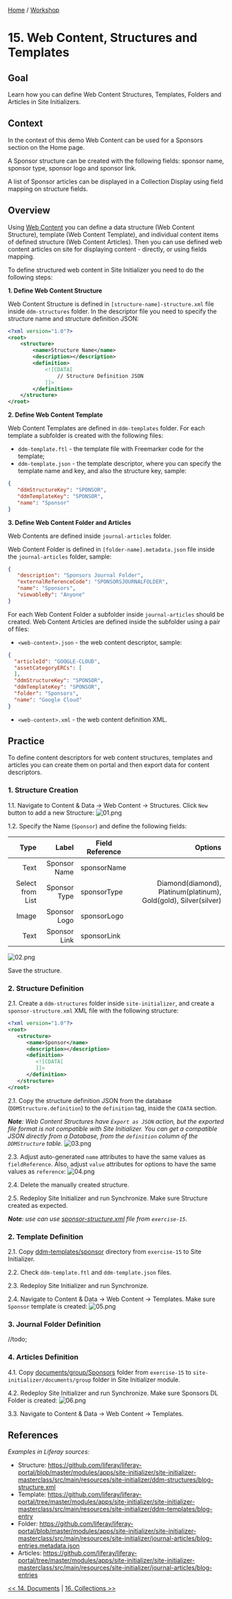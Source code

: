 [Home](../../../README.md) / [Workshop](../README.md) 

# 15. Web Content, Structures and Templates

## Goal 

Learn how you can define Web Content Structures, Templates, Folders and Articles in Site Initializers.

## Context

In the context of this demo Web Content can be used for a Sponsors section on the Home page.

A Sponsor structure can be created with the following fields: sponsor name, sponsor type, sponsor logo and sponsor link. 

A list of Sponsor articles can be displayed in a Collection Display using field mapping on structure fields.  

## Overview

Using [Web Content](https://learn.liferay.com/w/dxp/content-authoring-and-management/web-content) you can define a data structure (Web Content Structure), template (Web Content Template), and individual content items of defined structure (Web Content Articles). 
Then you can use defined web content articles on site for displaying content - directly, or using fields mapping.

To define structured web content in Site Initializer you need to do the following steps:

**1. Define Web Content Structure**

Web Content Structure is defined in `[structure-name]-structure.xml` file inside `ddm-structures` folder.
In the descriptor file you need to specify the structure name and structure definition JSON:

```xml
<?xml version="1.0"?>
<root>
    <structure>
        <name>Structure Name</name>
        <description></description>
        <definition>
            <![CDATA[
                // Structure Definition JSON
            ]]>
        </definition>
    </structure>
</root>
```

**2. Define Web Content Template**

Web Content Templates are defined in `ddm-templates` folder. For each template a subfolder is created with the following files:
- `ddm-template.ftl` - the template file with Freemarker code for the template;
- `ddm-template.json` - the template descriptor, where you can specify the template name and key, and also the structure key, sample:
```json 
{
   "ddmStructureKey": "SPONSOR",
   "ddmTemplateKey": "SPONSOR",
   "name": "Sponsor"
}
```

**3. Define Web Content Folder and Articles**

Web Contents are defined inside `journal-articles` folder. 

Web Content Folder is defined in `[folder-name].metadata.json` file inside the `journal-articles` folder, sample:
```json
{
   "description": "Sponsors Journal Folder",
   "externalReferenceCode": "SPONSORSJOURNALFOLDER",
   "name": "Sponsors",
   "viewableBy": "Anyone"
}
```

For each Web Content Folder a subfolder inside `journal-articles` should be created. Web Content Articles are defined inside the subfolder using a pair of files:
- `<web-content>.json` - the web content descriptor, sample:
```json
{
  "articleId": "GOOGLE-CLOUD",
  "assetCategoryERCs": [
  ],
  "ddmStructureKey": "SPONSOR",
  "ddmTemplateKey": "SPONSOR",
  "folder": "Sponsors",
  "name": "Google Cloud"
}
```
- `<web-content>.xml` - the web content definition XML.

## Practice

To define content descriptors for web content structures, templates and articles you can create them on portal and then export data for content descriptors. 

### 1. Structure Creation

1.1. Navigate to Content & Data → Web Content → Structures. Click `New` button to add a new Structure:
![01.png](images/01.png)

1.2. Specify the Name (`Sponsor`) and define the following fields:

|             Type |        Label | Field Reference |                                                          Options |
|-----------------:|-------------:|-----------------|-----------------------------------------------------------------:|
|             Text | Sponsor Name | sponsorName     |                                                                  |
| Select from List | Sponsor Type | sponsorType     | Diamond(diamond), Platinum(platinum), Gold(gold), Silver(silver) | 
|            Image | Sponsor Logo | sponsorLogo     |                                                                  |
|             Text | Sponsor Link | sponsorLink     |                                                                  |

![02.png](images/02.png)

Save the structure.

### 2. Structure Definition

2.1. Create a `ddm-structures` folder inside `site-initializer`, and create a `sponsor-structure.xml` XML file with the following structure:
```xml
<?xml version="1.0"?>
<root>
   <structure>
      <name>Sponsor</name>
      <description></description>
      <definition>
         <![CDATA[
         ]]>
      </definition>
   </structure>
</root>
```

2.1. Copy the structure definition JSON from the database (`DDMStructure.definition`) to the `definition` tag, inside the `CDATA` section.

_**Note**: Web Content Structures have `Export as JSON` action, but the exported file format is not compatible with Site Initializer._
_You can get a compatible JSON directly from a Database, from the `definition` column of the `DDMStructure` table._
![03.png](images/03.png)

2.3. Adjust auto-generated `name` attributes to have the same values as `fieldReference`. Also, adjust `value` attributes for options to have the same values as `reference`:
![04.png](images/04.png)

2.4. Delete the manually created structure.

2.5. Redeploy Site Initializer and run Synchronize. Make sure Structure created as expected. 

_**Note**: use can use [sponsor-structure.xml](../../../exercises/exercise-15/ddm-structures/sponsor-structure.xml) file from `exercise-15`._

### 2. Template Definition

2.1. Copy [ddm-templates/sponsor](../../../exercises/exercise-15/ddm-templates/sponsor) directory from `exercise-15` to Site Initializer.

2.2. Check `ddm-template.ftl` and `ddm-template.json` files.

2.3. Redeploy Site Initializer and run Synchronize.

2.4. Navigate to Content & Data → Web Content → Templates. Make sure `Sponsor` template is created:
![05.png](images/05.png)

### 3. Journal Folder Definition

//todo;

### 4. Articles Definition

4.1. Copy [documents/group/Sponsors](../../../exercises/exercise-15/documents/group/Sponsors) folder from `exercise-15` to `site-initializer/documents/group` folder in Site Initializer module. 

4.2. Redeploy Site Initializer and run Synchronize. Make sure Sponsors DL Folder is created:
![06.png](images/06.png)

3.3. Navigate to Content & Data → Web Content → Templates.

## References

_Examples in Liferay sources:_
- Structure: https://github.com/liferay/liferay-portal/blob/master/modules/apps/site-initializer/site-initializer-masterclass/src/main/resources/site-initializer/ddm-structures/blog-structure.xml
- Template: https://github.com/liferay/liferay-portal/tree/master/modules/apps/site-initializer/site-initializer-masterclass/src/main/resources/site-initializer/ddm-templates/blog-entry
- Folder: https://github.com/liferay/liferay-portal/blob/master/modules/apps/site-initializer/site-initializer-masterclass/src/main/resources/site-initializer/journal-articles/blog-entries.metadata.json
- Articles: https://github.com/liferay/liferay-portal/tree/master/modules/apps/site-initializer/site-initializer-masterclass/src/main/resources/site-initializer/journal-articles/blog-entries


[<< 14. Documents](../14-documents/README.md) | [16. Collections >>](../16-collections/README.md)